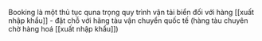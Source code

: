 Booking là một thủ tục quna trọng quy trình vận tải biển đối với hàng [[xuất nhập khẩu]] - đặt chỗ với hãng tàu vận chuyển quốc tế (hàng tàu chuyên chờ hàng hoá [[xuất nhập khẩu]])